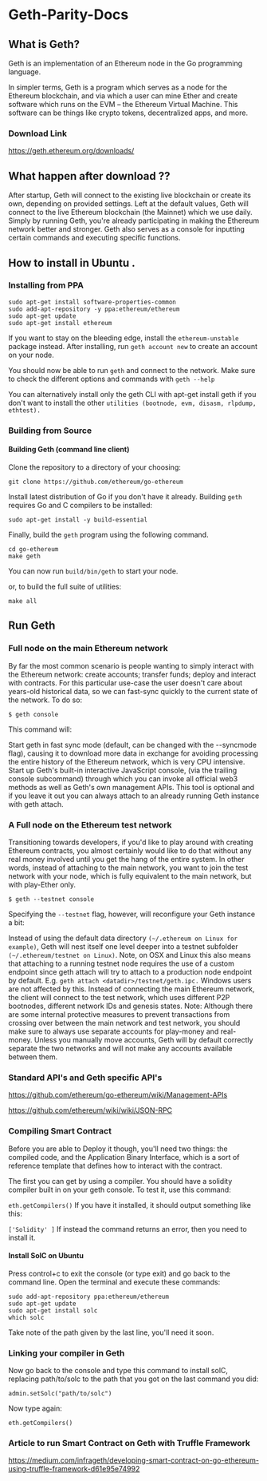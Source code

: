 # Geth-Parity-Docs

## What is Geth?

Geth is an implementation of an Ethereum node in the Go programming language.

In simpler terms, Geth is a program which serves as a node for the Ethereum blockchain, and via which a user can mine Ether and create software which runs on the EVM – the Ethereum Virtual Machine. This software can be things like crypto tokens, decentralized apps, and more.

### Download Link 

https://geth.ethereum.org/downloads/

## What happen after download ??
After startup, Geth will connect to the existing live blockchain or create its own, depending on provided settings. Left at the default values, Geth will connect to the live Ethereum blockchain (the Mainnet) which we use daily. Simply by running Geth, you're already participating in making the Ethereum network better and stronger. Geth also serves as a console for inputting certain commands and executing specific functions. 

## How to install in Ubuntu .

### Installing from PPA
```
sudo apt-get install software-properties-common
sudo add-apt-repository -y ppa:ethereum/ethereum
sudo apt-get update
sudo apt-get install ethereum
```
If you want to stay on the bleeding edge, install the `ethereum-unstable` package instead.
After installing, run `geth account new` to create an account on your node.

You should now be able to run `geth` and connect to the network.
Make sure to check the different options and commands with `geth --help`

You can alternatively install only the geth CLI with apt-get install geth if you don't want to install the other `utilities (bootnode, evm, disasm, rlpdump, ethtest).`

### Building from Source
#### Building Geth (command line client)

Clone the repository to a directory of your choosing:

`git clone https://github.com/ethereum/go-ethereum`

Install latest distribution of Go if you don't have it already.
Building `geth` requires Go and C compilers to be installed:

```
sudo apt-get install -y build-essential
```

Finally, build the `geth` program using the following command.
```
cd go-ethereum
make geth
```
You can now run `build/bin/geth` to start your node.

or, to build the full suite of utilities:
```
make all
```
## Run Geth

### Full node on the main Ethereum network
By far the most common scenario is people wanting to simply interact with the Ethereum network: create accounts; transfer funds; deploy and interact with contracts. For this particular use-case the user doesn't care about years-old historical data, so we can fast-sync quickly to the current state of the network. To do so:

```
$ geth console
```
This command will:

Start geth in fast sync mode (default, can be changed with the --syncmode flag), causing it to download more data in exchange for avoiding processing the entire history of the Ethereum network, which is very CPU intensive.
Start up Geth's built-in interactive JavaScript console, (via the trailing console subcommand) through which you can invoke all official web3 methods as well as Geth's own management APIs. This tool is optional and if you leave it out you can always attach to an already running Geth instance with geth attach.

### A Full node on the Ethereum test network
Transitioning towards developers, if you'd like to play around with creating Ethereum contracts, you almost certainly would like to do that without any real money involved until you get the hang of the entire system. In other words, instead of attaching to the main network, you want to join the test network with your node, which is fully equivalent to the main network, but with play-Ether only.
```
$ geth --testnet console
```
Specifying the `--testnet` flag, however, will reconfigure your Geth instance a bit:

Instead of using the default data directory `(~/.ethereum on Linux for example)`, Geth will nest itself one level deeper into a testnet subfolder `(~/.ethereum/testnet on Linux)`. Note, on OSX and Linux this also means that attaching to a running testnet node requires the use of a custom endpoint since geth attach will try to attach to a production node endpoint by default. E.g. `geth attach <datadir>/testnet/geth.ipc.` Windows users are not affected by this.
Instead of connecting the main Ethereum network, the client will connect to the test network, which uses different P2P bootnodes, different network IDs and genesis states.
Note: Although there are some internal protective measures to prevent transactions from crossing over between the main network and test network, you should make sure to always use separate accounts for play-money and real-money. Unless you manually move accounts, Geth will by default correctly separate the two networks and will not make any accounts available between them.

### Standard API's and Geth specific API's
https://github.com/ethereum/go-ethereum/wiki/Management-APIs


https://github.com/ethereum/wiki/wiki/JSON-RPC


### Compiling Smart Contract
Before you are able to Deploy it though, you'll need two things: the compiled code, and the Application Binary Interface, which is a sort of reference template that defines how to interact with the contract.

The first you can get by using a compiler. You should have a solidity compiler built in on your geth console. To test it, use this command:

```eth.getCompilers()```
If you have it installed, it should output something like this:

```['Solidity' ]```
If instead the command returns an error, then you need to install it.


#### Install SolC on Ubuntu
Press control+c to exit the console (or type exit) and go back to the command line. Open the terminal and execute these commands:
```
sudo add-apt-repository ppa:ethereum/ethereum
sudo apt-get update
sudo apt-get install solc
which solc
```
Take note of the path given by the last line, you'll need it soon.

### Linking your compiler in Geth
Now go back to the console and type this command to install solC, replacing path/to/solc to the path that you got on the last command you did:
```
admin.setSolc("path/to/solc")
```
Now type again:

`eth.getCompilers()
`

### Article to run Smart Contract on Geth with Truffle Framework


https://medium.com/infrageth/developing-smart-contract-on-go-ethereum-using-truffle-framework-d61e95e74992


